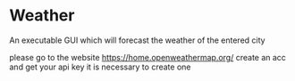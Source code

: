 # Weather
An executable GUI which will forecast the weather of the entered city

please go to the website https://home.openweathermap.org/
create an acc and get your api key
it is necessary to create one
